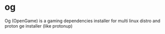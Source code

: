 og
======
Og (OpenGame) is a gaming dependencies installer for multi linux distro and proton ge installer (like protonup)
